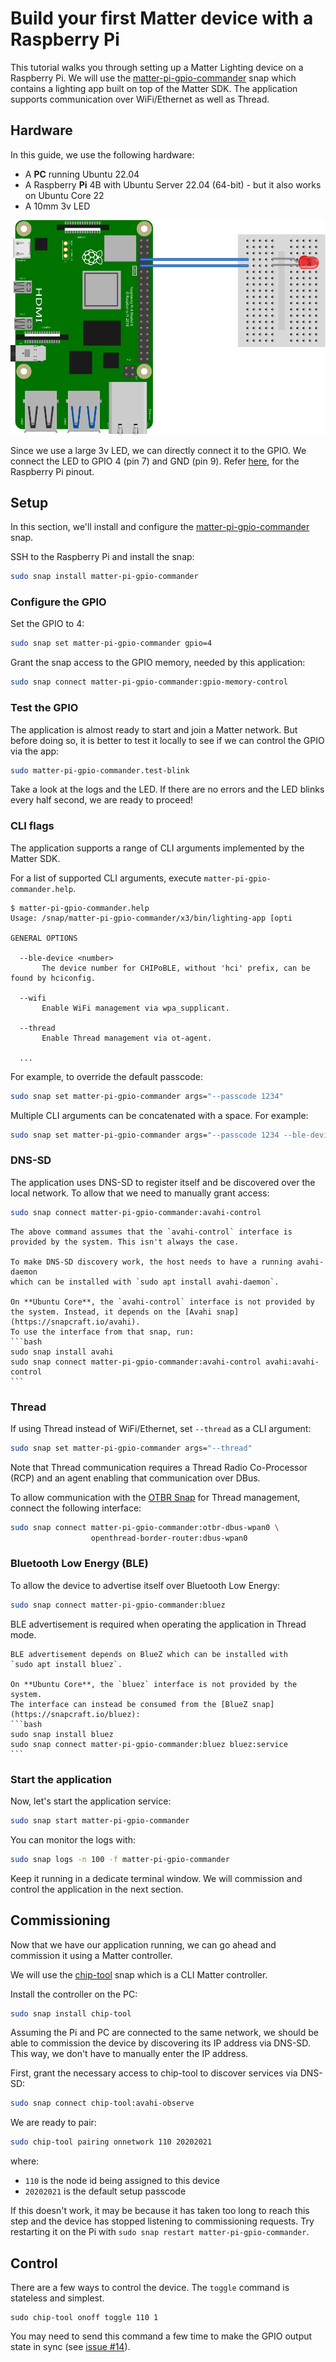 # Build your first Matter device with a Raspberry Pi

This tutorial walks you through setting up a Matter Lighting device on a Raspberry Pi.
We will use the [matter-pi-gpio-commander] snap which contains a lighting app built on top of the Matter SDK.
The application supports communication over WiFi/Ethernet as well as Thread.

<!-- the Lighting App and then commission and control it with the [Chip Tool][chip-tool]. -->

## Hardware
In this guide, we use the following hardware:
- A **PC** running Ubuntu 22.04
- A Raspberry **Pi** 4B with Ubuntu Server 22.04 (64-bit) - but it also works on Ubuntu Core 22
- A 10mm 3v LED

![Setup's Diagram](pi-gpio-commander/Pi-GPIO4-LED.fritzing.svg)

Since we use a large 3v LED, we can directly connect it to the GPIO. We connect the LED to GPIO 4 (pin 7) and GND (pin 9). Refer [here](https://pinout.xyz/), for the Raspberry Pi pinout.

## Setup
In this section, we'll install and configure the [matter-pi-gpio-commander] snap.

SSH to the Raspberry Pi and install the snap:

```bash
sudo snap install matter-pi-gpio-commander
```

### Configure the GPIO

Set the GPIO to 4:
```bash
sudo snap set matter-pi-gpio-commander gpio=4
```

Grant the snap access to the GPIO memory, needed by this application:
```bash
sudo snap connect matter-pi-gpio-commander:gpio-memory-control
```

### Test the GPIO

The application is almost ready to start and join a Matter network.
But before doing so, it is better to test it locally to see if we can control the GPIO via the app:
```bash
sudo matter-pi-gpio-commander.test-blink
```
Take a look at the logs and the LED. If there are no errors and the LED blinks every half second, we are ready to proceed!

### CLI flags

The application supports a range of CLI arguments implemented by the Matter SDK.

For a list of supported CLI arguments, execute `matter-pi-gpio-commander.help`.

```console
$ matter-pi-gpio-commander.help
Usage: /snap/matter-pi-gpio-commander/x3/bin/lighting-app [opti

GENERAL OPTIONS

  --ble-device <number>
       The device number for CHIPoBLE, without 'hci' prefix, can be found by hciconfig.

  --wifi
       Enable WiFi management via wpa_supplicant.

  --thread
       Enable Thread management via ot-agent.

  ...

```

For example, to override the default passcode:
```bash
sudo snap set matter-pi-gpio-commander args="--passcode 1234"
```

Multiple CLI arguments can be concatenated with a space. For example: 
```bash
sudo snap set matter-pi-gpio-commander args="--passcode 1234 --ble-device 1"
```


### DNS-SD

The application uses DNS-SD to register itself and be discovered over the local network.
To allow that we need to manually grant access:
```bash
sudo snap connect matter-pi-gpio-commander:avahi-control
```

````{important}
The above command assumes that the `avahi-control` interface is provided by the system. This isn't always the case.

To make DNS-SD discovery work, the host needs to have a running avahi-daemon
which can be installed with `sudo apt install avahi-daemon`.

On **Ubuntu Core**, the `avahi-control` interface is not provided by the system. Instead, it depends on the [Avahi snap](https://snapcraft.io/avahi).
To use the interface from that snap, run:
```bash
sudo snap install avahi
sudo snap connect matter-pi-gpio-commander:avahi-control avahi:avahi-control
```
````

### Thread 
If using Thread instead of WiFi/Ethernet, set `--thread` as a CLI argument:
```bash
sudo snap set matter-pi-gpio-commander args="--thread"
```

Note that Thread communication requires a Thread Radio Co-Processor (RCP) and
an agent enabling that communication over DBus.

To allow communication with the [OTBR Snap] for Thread management, connect the following interface:

```bash
sudo snap connect matter-pi-gpio-commander:otbr-dbus-wpan0 \
                  openthread-border-router:dbus-wpan0
```      


### Bluetooth Low Energy (BLE)

To allow the device to advertise itself over Bluetooth Low Energy:
```bash
sudo snap connect matter-pi-gpio-commander:bluez
```

BLE advertisement is required when operating the application in Thread mode.

````{important}
BLE advertisement depends on BlueZ which can be installed with
`sudo apt install bluez`.

On **Ubuntu Core**, the `bluez` interface is not provided by the system. 
The interface can instead be consumed from the [BlueZ snap](https://snapcraft.io/bluez):
```bash
sudo snap install bluez
sudo snap connect matter-pi-gpio-commander:bluez bluez:service
```

````


### Start the application

Now, let's start the application service:
```bash
sudo snap start matter-pi-gpio-commander
```

You can monitor the logs with:
```bash
sudo snap logs -n 100 -f matter-pi-gpio-commander
```
Keep it running in a dedicate terminal window. We will commission and control the application in the next section.

## Commissioning
Now that we have our application running, we can go ahead and commission it using a Matter controller.

We will use the [chip-tool] snap which is a CLI Matter controller.

Install the controller on the PC:
```bash
sudo snap install chip-tool
```

Assuming the Pi and PC are connected to the same network, we should be able to commission the device by discovering its IP address via DNS-SD. This way, we don't have to manually enter the IP address.

First, grant the necessary access to chip-tool to discover services via DNS-SD:
```bash
sudo snap connect chip-tool:avahi-observe
```

We are ready to pair:
```bash
sudo chip-tool pairing onnetwork 110 20202021
```
where:
- `110` is the node id being assigned to this device
- `20202021` is the default setup passcode

If this doesn't work, it may be because it has taken too long to reach this step and the device has stopped listening to commissioning requests. Try restarting it on the Pi with `sudo snap restart matter-pi-gpio-commander`.

## Control
There are a few ways to control the device. The `toggle` command is stateless and simplest. 
```
sudo chip-tool onoff toggle 110 1
```
You may need to send this command a few time to make the GPIO output state in sync (see [issue #14](https://github.com/canonical/matter-pi-gpio-commander/issues/14)).


<!-- links -->
[matter-pi-gpio-commander]: https://snapcraft.io/matter-pi-gpio-commander
[chip-tool]: https://snapcraft.io/chip-tool
[OTBR Snap]: https://snapcraft.io/openthread-border-router
